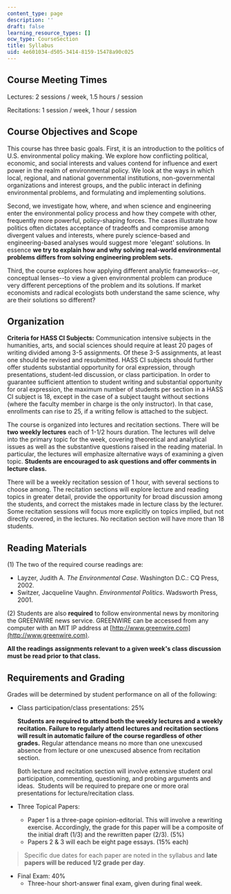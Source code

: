 ```yaml
---
content_type: page
description: ''
draft: false
learning_resource_types: []
ocw_type: CourseSection
title: Syllabus
uid: 4e601034-d505-3414-8159-15478a90c025
---
```

## Course Meeting Times

Lectures: 2 sessions / week, 1.5 hours / session

Recitations: 1 session / week, 1 hour / session

## Course Objectives and Scope

This course has three basic goals. First, it is an introduction to the politics of U.S. environmental policy making. We explore how conflicting political, economic, and social interests and values contend for influence and exert power in the realm of environmental policy. We look at the ways in which local, regional, and national governmental institutions, non-governmental organizations and interest groups, and the public interact in defining environmental problems, and formulating and implementing solutions.

Second, we investigate how, where, and when science and engineering enter the environmental policy process and how they compete with other, frequently more powerful, policy-shaping forces. The cases illustrate how politics often dictates acceptance of tradeoffs and compromise among divergent values and interests, where purely science-based and engineering-based analyses would suggest more 'elegant' solutions. In essence **we try to explain how and why solving real-world environmental problems differs from solving engineering problem sets.**

Third, the course explores how applying different analytic frameworks--or, conceptual lenses--to view a given environmental problem can produce very different perceptions of the problem and its solutions. If market economists and radical ecologists both understand the same science, why are their solutions so different?

## Organization

**Criteria for HASS CI Subjects:** Communication intensive subjects in the humanities, arts, and social sciences should require at least 20 pages of writing divided among 3-5 assignments. Of these 3-5 assignments, at least one should be revised and resubmitted. HASS CI subjects should further offer students substantial opportunity for oral expression, through presentations, student-led discussion, or class participation. In order to guarantee sufficient attention to student writing and substantial opportunity for oral expression, the maximum number of students per section in a HASS CI subject is 18, except in the case of a subject taught without sections (where the faculty member in charge is the only instructor). In that case, enrollments can rise to 25, if a writing fellow is attached to the subject.

The course is organized into lectures and recitation sections. There will be **two weekly lectures** each of 1-1/2 hours duration. The lectures will delve into the primary topic for the week, covering theoretical and analytical issues as well as the substantive questions raised in the reading material. In particular, the lectures will emphasize alternative ways of examining a given topic. **Students are encouraged to ask questions and offer comments in lecture class.**

There will be a weekly recitation session of 1 hour, with several sections to choose among. The recitation sections will explore lecture and reading topics in greater detail, provide the opportunity for broad discussion among the students, and correct the mistakes made in lecture class by the lecturer. Some recitation sessions will focus more explicitly on topics implied, but not directly covered, in the lectures. No recitation section will have more than 18 students.

## Reading Materials

(1) The two of the required course readings are:

- Layzer, Judith A. *The Environmental Case*. Washington D.C.: CQ Press, 2002. 
- Switzer, Jacqueline Vaughn. *Environmental Politics*. Wadsworth Press, 2001.

(2) Students are also **required** to follow environmental news by monitoring the GREENWIRE news service. GREENWIRE can be accessed from any computer with an MIT IP address at [http://www.greenwire.com](http://www.greenwire.com).

**All the readings assignments relevant to a given week's class discussion must be read prior to that class.**

## Requirements and Grading

Grades will be determined by student performance on all of the following:

- Class participation/class presentations: 25%   
      
    **Students are required to attend both the weekly lectures and a weekly recitation. Failure to regularly attend lectures and recitation sections will result in automatic failure of the course regardless of other grades.** Regular attendance means no more than one unexcused absence from lecture or one unexcused absence from recitation section.   
      
    Both lecture and recitation section will involve extensive student oral participation, commenting, questioning, and probing arguments and ideas.  Students will be required to prepare one or more oral presentations for lecture/recitation class.
- Three Topical Papers:   
      
    - Paper 1 is a three-page opinion-editorial. This will involve a rewriting exercise. Accordingly, the grade for this paper will be a composite of the initial draft (1/3) and the rewritten paper (2/3). (5%)
    - Papers 2 & 3 will each be eight page essays. (15% each)

> Specific due dates for each paper are noted in the syllabus and **late papers will be reduced 1/2 grade per day**.

- Final Exam: 40% 
    - Three-hour short-answer final exam, given during final week.